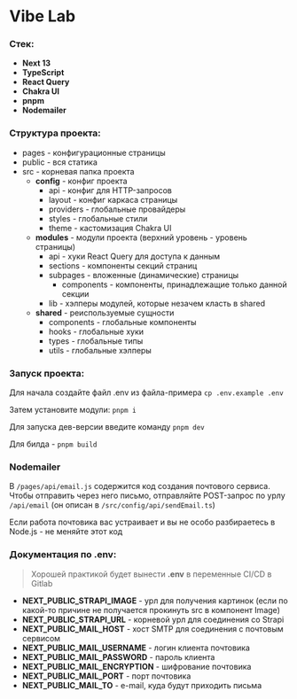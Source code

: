 # Vibe Lab

### Стек:

- **Next 13**
- **TypeScript**
- **React Query**
- **Chakra UI**
- **pnpm**
- **Nodemailer**

### Структура проекта:

- pages - конфигурационные страницы
- public - вся статика
- src - корневая папка проекта
  - **config** - конфиг проекта
    - api - конфиг для HTTP-запросов
    - layout - конфиг каркаса страницы
    - providers - глобальные провайдеры
    - styles - глобальные стили
    - theme - кастомизация Chakra UI
  - **modules** - модули проекта (верхний уровень - уровень страницы)
    - api - хуки React Query для доступа к данным
    - sections - компоненты секций страниц
    - subpages - вложенные (динамические) страницы
      - components - компоненты, принадлежащие только данной секции
    - lib - хэлперы модулей, которые незачем класть в shared
  - **shared** - реиспользуемые сущности
    - components - глобальные компоненты
    - hooks - глобальные хуки
    - types - глобальные типы
    - utils - глобальные хэлперы

### Запуск проекта:

Для начала создайте файл .env из файла-примера
`cp .env.example .env`

Затем установите модули: `pnpm i`

Для запуска дев-версии введите команду `pnpm dev`

Для билда - `pnpm build`

### Nodemailer

В `/pages/api/email.js` содержится код создания почтового сервиса. Чтобы отправить через него письмо, отправляйте POST-запрос по урлу `/api/email` (он описан в `/src/config/api/sendEmail.ts`)

Если работа почтовика вас устраивает и вы не особо разбираетесь в Node.js - не меняйте этот код

### Документация по .env:

> Хорошей практикой будет вынести **.env** в переменные CI/CD в Gitlab

- **NEXT_PUBLIC_STRAPI_IMAGE** - урл для получения картинок (если по какой-то причине не получается прокинуть src в компонент Image)
- **NEXT_PUBLIC_STRAPI_URL** - корневой урл для соединения со Strapi
- **NEXT_PUBLIC_MAIL_HOST** - хост SMTP для соединения с почтовым сервисом
- **NEXT_PUBLIC_MAIL_USERNAME** - логин клиента почтовика
- **NEXT_PUBLIC_MAIL_PASSWORD** - пароль клиента
- **NEXT_PUBLIC_MAIL_ENCRYPTION** - шифрование почтовика
- **NEXT_PUBLIC_MAIL_PORT** - порт почтовика
- **NEXT_PUBLIC_MAIL_TO** - e-mail, куда будут приходить письма
